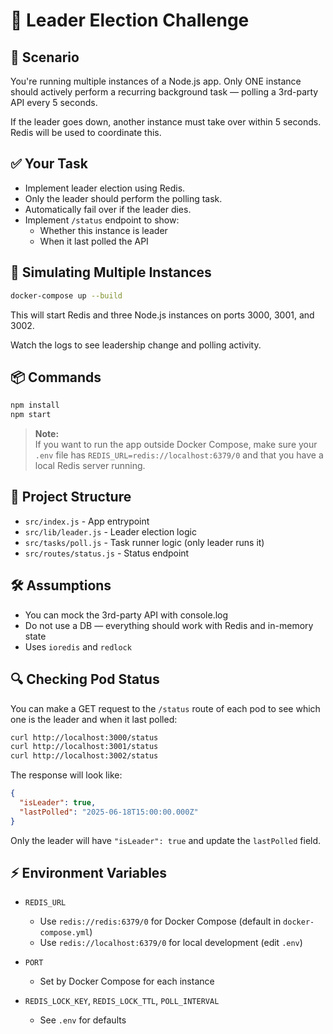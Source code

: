 # 🔀 Leader Election Challenge

## 🧠 Scenario

You're running multiple instances of a Node.js app. Only ONE instance should actively perform a recurring background task — polling a 3rd-party API every 5 seconds.

If the leader goes down, another instance must take over within 5 seconds. Redis will be used to coordinate this.

## ✅ Your Task

- Implement leader election using Redis.
- Only the leader should perform the polling task.
- Automatically fail over if the leader dies.
- Implement `/status` endpoint to show:
  - Whether this instance is leader
  - When it last polled the API

## 🧪 Simulating Multiple Instances

```bash
docker-compose up --build
```

This will start Redis and three Node.js instances on ports 3000, 3001, and 3002.

Watch the logs to see leadership change and polling activity.

## 📦 Commands

```bash
npm install
npm start
```

> **Note:**  
> If you want to run the app outside Docker Compose, make sure your `.env` file has `REDIS_URL=redis://localhost:6379/0` and that you have a local Redis server running.

## 📁 Project Structure

- `src/index.js` - App entrypoint
- `src/lib/leader.js` - Leader election logic
- `src/tasks/poll.js` - Task runner logic (only leader runs it)
- `src/routes/status.js` - Status endpoint

## 🛠 Assumptions

- You can mock the 3rd-party API with console.log
- Do not use a DB — everything should work with Redis and in-memory state
- Uses `ioredis` and `redlock`

## 🔍 Checking Pod Status

You can make a GET request to the `/status` route of each pod to see which one is the leader and when it last polled:

```bash
curl http://localhost:3000/status
curl http://localhost:3001/status
curl http://localhost:3002/status
```

The response will look like:

```json
{
  "isLeader": true,
  "lastPolled": "2025-06-18T15:00:00.000Z"
}
```

Only the leader will have `"isLeader": true` and update the `lastPolled` field.

## ⚡️ Environment Variables

- `REDIS_URL`

  - Use `redis://redis:6379/0` for Docker Compose (default in `docker-compose.yml`)
  - Use `redis://localhost:6379/0` for local development (edit `.env`)

- `PORT`

  - Set by Docker Compose for each instance

- `REDIS_LOCK_KEY`, `REDIS_LOCK_TTL`, `POLL_INTERVAL`
  - See `.env` for defaults
